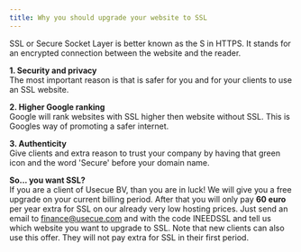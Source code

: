 ```yaml
---
title: Why you should upgrade your website to SSL
---
```



SSL or Secure Socket Layer is better known as the S in HTTPS. It stands for an encrypted connection between the website and the reader.

**1. Security and privacy**
<br>The most important reason is that is safer for you and for your clients to use an SSL website.

**2. Higher Google ranking**
<br>Google will rank websites with SSL higher then website without SSL. This is Googles way of promoting a safer internet.

**3. Authenticity**
<br>Give clients and extra reason to trust your company by having that green icon and the word 'Secure' before your domain name.

**So... you want SSL?**
<br>If you are a client of Usecue BV, than you are in luck! We will give you a free upgrade on your current billing period. After that you will only pay **60 euro** per year extra for SSL on our already very low hosting prices. Just send an email to finance@usecue.com and with the code INEEDSSL and tell us which website you want to upgrade to SSL. Note that new clients can also use this offer. They will not pay extra for SSL in their first period.